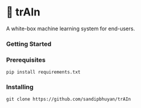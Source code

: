 # 🚅 trAIn
A white-box machine learning system for end-users. 
### Getting Started

### Prerequisites
```
pip install requirements.txt
```
### Installing
```
git clone https://github.com/sandipbhuyan/trAIn
```